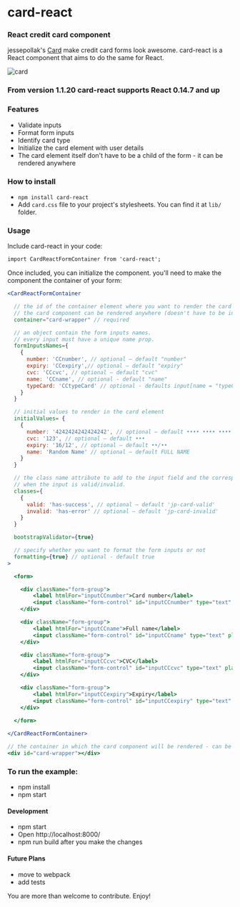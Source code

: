 # card-react

### React credit card component

jessepollak's [Card](http://github.com/jessepollak/card) make credit card forms look awesome.
card-react is a React component that aims to do the same for React.

![card](http://i.imgur.com/qG3TenO.gif)

### From version 1.1.20 card-react supports React 0.14.7 and up

### Features

  - Validate inputs
  - Format form inputs
  - Identify card type
  - Initialize the card element with user details
  - The card element itself don't have to be a child of the form - it can be rendered anywhere

### How to install

 - `npm install card-react`
 - Add `card.css` file to your project's stylesheets. You can find it at `lib/` folder.

### Usage

Include card-react in your code:

```html
import CardReactFormContainer from 'card-react';
```

Once included, you can initialize the component. you'll need to make the component the container of your form:

```jsx
<CardReactFormContainer

  // the id of the container element where you want to render the card element.
  // the card component can be rendered anywhere (doesn't have to be in ReactCardFormContainer).
  container="card-wrapper" // required

  // an object contain the form inputs names.
  // every input must have a unique name prop.
  formInputsNames={
    {
      number: 'CCnumber', // optional — default "number"
      expiry: 'CCexpiry',// optional — default "expiry"
      cvc: 'CCcvc', // optional — default "cvc"
      name: 'CCname', // optional - default "name"
      typeCard: 'CCtypeCard' // optional - defaults input[name = "typeCard"]
    }
  }

  // initial values to render in the card element
  initialValues= {
    {
      number: '4242424242424242', // optional — default •••• •••• •••• ••••
      cvc: '123', // optional — default •••
      expiry: '16/12', // optional — default ••/••
      name: 'Random Name' // optional — default FULL NAME
    }
  }

  // the class name attribute to add to the input field and the corresponding part of the card element,
  // when the input is valid/invalid.
  classes={
    {
      valid: 'has-success', // optional — default 'jp-card-valid'
      invalid: 'has-error' // optional — default 'jp-card-invalid'
    }
  }

  bootstrapValidator={true} 

  // specify whether you want to format the form inputs or not
  formatting={true} // optional - default true
>

  <form>

    <div className="form-group">
        <label htmlFor="inputCCnumber">Card number</label>
        <input className="form-control" id="inputCCnumber" type="text" placeholder="0000 0000 0000 0000" name="CCnumber" />
    </div>

    <div className="form-group">
        <label htmlFor="inputCCname">Full name</label>
        <input className="form-control" id="inputCCname" type="text" placeholder="Full name" name="CCname" />
    </div>

    <div className="form-group">
        <label htmlFor="inputCCcvc">CVC</label>
        <input className="form-control" id="inputCCcvc" type="text" placeholder="0000" name="CCcvc" />
    </div>

    <div className="form-group">
        <label htmlFor="inputCCexpiry">Expiry</label>
        <input className="form-control" id="inputCCexpiry" type="text" placeholder="MM/YY" name="CCexpiry" />
    </div>
    
  </form>

</CardReactFormContainer>

// the container in which the card component will be rendered - can be anywhere in the DOM
<div id="card-wrapper"></div>

```

### To run the example:

  - npm install
  - npm start

#### Development

  - npm start
  - Open http://localhost:8000/
  - npm run build after you make the changes

#### Future Plans

  - move to webpack
  - add tests

You are more than welcome to contribute. Enjoy!

